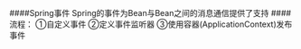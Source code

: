 ####Spring事件
    Spring的事件为Bean与Bean之间的消息通信提供了支持
####流程：
    ①自定义事件
    ②定义事件监听器
    ③使用容器(ApplicationContext)发布事件